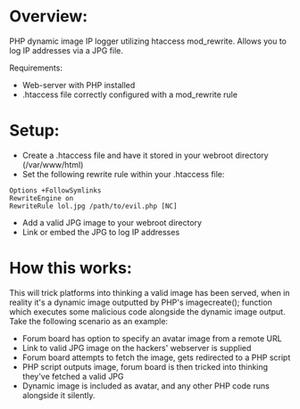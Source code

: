 # Overview:
PHP dynamic image IP logger utilizing htaccess mod_rewrite. Allows you to log IP addresses via a JPG file.

Requirements:
- Web-server with PHP installed
- .htaccess file correctly configured with a mod_rewrite rule

# Setup:
- Create a .htaccess file and have it stored in your webroot directory (/var/www/html)
- Set the following rewrite rule within your .htaccess file:
```
Options +FollowSymlinks
RewriteEngine on
RewriteRule lol.jpg /path/to/evil.php [NC]
```
- Add a valid JPG image to your webroot directory
- Link or embed the JPG to log IP addresses

# How this works:
This will trick platforms into thinking a valid image has been served, when in reality it's a dynamic image outputted by PHP's imagecreate(); function which executes some malicious code alongside the dynamic image output. Take the following scenario as an example:
- Forum board has option to specify an avatar image from a remote URL
- Link to valid JPG image on the hackers' webserver is supplied
- Forum board attempts to fetch the image, gets redirected to a PHP script
- PHP script outputs image, forum board is then tricked into thinking they've fetched a valid JPG
- Dynamic image is included as avatar, and any other PHP code runs alongside it silently.
